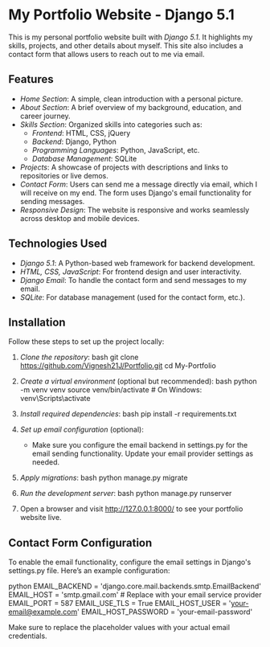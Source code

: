 # My Portfolio Website - Django 5.1

This is my personal portfolio website built with *Django 5.1*. It highlights my skills, projects, and other details about myself. This site also includes a contact form that allows users to reach out to me via email.

## Features

- *Home Section*: A simple, clean introduction with a personal picture.
- *About Section*: A brief overview of my background, education, and career journey.
- *Skills Section*: Organized skills into categories such as:
  - *Frontend*: HTML, CSS, jQuery
  - *Backend*: Django, Python
  - *Programming Languages*: Python, JavaScript, etc.
  - *Database Management*: SQLite
- *Projects*: A showcase of projects with descriptions and links to repositories or live demos.
- *Contact Form*: Users can send me a message directly via email, which I will receive on my end. The form uses Django's email functionality for sending messages.
- *Responsive Design*: The website is responsive and works seamlessly across desktop and mobile devices.

## Technologies Used

- *Django 5.1*: A Python-based web framework for backend development.
- *HTML, CSS, JavaScript*: For frontend design and user interactivity.
- *Django Email*: To handle the contact form and send messages to my email.
- *SQLite*: For database management (used for the contact form, etc.).

## Installation

Follow these steps to set up the project locally:

1. *Clone the repository*:
    bash
    git clone https://github.com/Vignesh21J/Portfolio.git
    cd My-Portfolio
    

2. *Create a virtual environment* (optional but recommended):
    bash
    python -m venv venv
    source venv/bin/activate  # On Windows: venv\Scripts\activate
    

3. *Install required dependencies*:
    bash
    pip install -r requirements.txt
    

4. *Set up email configuration* (optional):
    - Make sure you configure the email backend in settings.py for the email sending functionality. Update your email provider settings as needed.

5. *Apply migrations*:
    bash
    python manage.py migrate
    

6. *Run the development server*:
    bash
    python manage.py runserver
    

7. Open a browser and visit http://127.0.0.1:8000/ to see your portfolio website live.

## Contact Form Configuration

To enable the email functionality, configure the email settings in Django's settings.py file. Here’s an example configuration:

python
EMAIL_BACKEND = 'django.core.mail.backends.smtp.EmailBackend'
EMAIL_HOST = 'smtp.gmail.com'  # Replace with your email service provider
EMAIL_PORT = 587
EMAIL_USE_TLS = True
EMAIL_HOST_USER = 'your-email@example.com'
EMAIL_HOST_PASSWORD = 'your-email-password'

Make sure to replace the placeholder values with your actual email credentials.
